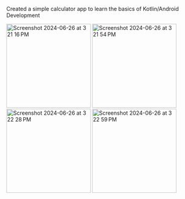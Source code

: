 
Created a simple calculator app to learn the basics of Kotlin/Android Development

<img width="220" alt="Screenshot 2024-06-26 at 3 21 16 PM" src="https://github.com/jmensah365/MyKotlinApp/assets/66219183/a462413e-fa5b-404e-8604-121f5789a087">
<img width="220" alt="Screenshot 2024-06-26 at 3 21 54 PM" src="https://github.com/jmensah365/MyKotlinApp/assets/66219183/e1c8786f-0d2e-4711-b1d6-d38da4c909cf">
<img width="220" alt="Screenshot 2024-06-26 at 3 22 28 PM" src="https://github.com/jmensah365/MyKotlinApp/assets/66219183/b4c5f2d7-4a4a-4c2f-954e-0607cadc404b">
<img width="220" alt="Screenshot 2024-06-26 at 3 22 59 PM" src="https://github.com/jmensah365/MyKotlinApp/assets/66219183/370dba28-ffd6-4c76-916c-577b658dc6d4">
